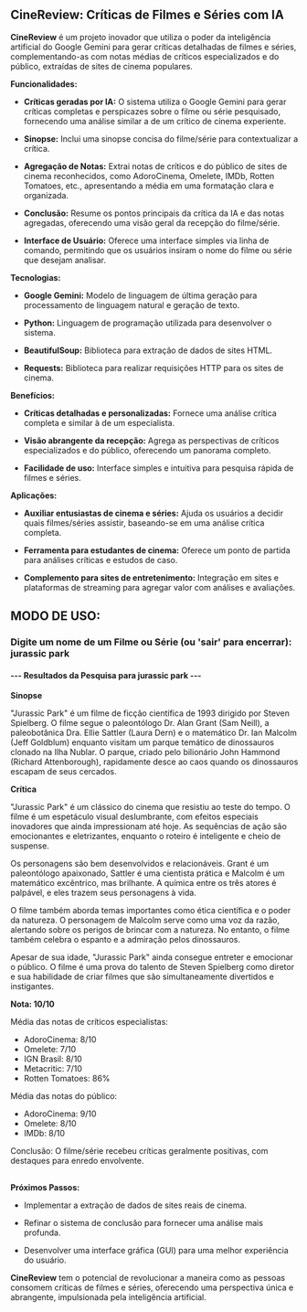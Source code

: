 ## CineReview:  Críticas  de  Filmes  e  Séries  com  IA

**CineReview**  é  um  projeto  inovador  que  utiliza  o  poder  da  inteligência  artificial  do  Google  Gemini  para  gerar  críticas  detalhadas  de  filmes  e  séries,  complementando-as  com  notas  médias  de  críticos  especializados  e  do  público,  extraídas  de  sites  de  cinema  populares.

**Funcionalidades:**

-   **Críticas  geradas  por  IA:**  O  sistema  utiliza  o  Google  Gemini  para  gerar  críticas  completas  e  perspicazes  sobre  o  filme  ou  série  pesquisado,  fornecendo  uma  análise  similar  a  de  um  crítico  de  cinema  experiente.
    
-   **Sinopse:**  Inclui  uma  sinopse  concisa  do  filme/série  para  contextualizar  a  crítica.
    
-   **Agregação  de  Notas:**  Extrai  notas  de  críticos  e  do  público  de  sites  de  cinema  reconhecidos,  como  AdoroCinema,  Omelete,  IMDb,  Rotten  Tomatoes,  etc.,  apresentando  a  média  em  uma  formatação  clara  e  organizada.
    
-   **Conclusão:**  Resume  os  pontos  principais  da  crítica  da  IA  e  das  notas  agregadas,  oferecendo  uma  visão  geral  da  recepção  do  filme/série.
    
-   **Interface  de  Usuário:**  Oferece  uma  interface  simples  via  linha  de  comando,  permitindo  que  os  usuários  insiram  o  nome  do  filme  ou  série  que  desejam  analisar.
    

**Tecnologias:**

-   **Google  Gemini:**  Modelo  de  linguagem  de  última  geração  para  processamento  de  linguagem  natural  e  geração  de  texto.
    
-   **Python:**  Linguagem  de  programação  utilizada  para  desenvolver  o  sistema.
    
-   **BeautifulSoup:**  Biblioteca  para  extração  de  dados  de  sites  HTML.
    
-   **Requests:**  Biblioteca  para  realizar  requisições  HTTP  para  os  sites  de  cinema.
    

**Benefícios:**

-   **Críticas  detalhadas  e  personalizadas:**  Fornece  uma  análise  crítica  completa  e  similar  à  de  um  especialista.
    
-   **Visão  abrangente  da  recepção:**  Agrega  as  perspectivas  de  críticos  especializados  e  do  público,  oferecendo  um  panorama  completo.
    
-   **Facilidade  de  uso:**  Interface  simples  e  intuitiva  para  pesquisa  rápida  de  filmes  e  séries.
    

**Aplicações:**

-   **Auxiliar  entusiastas  de  cinema  e  séries:**  Ajuda  os  usuários  a  decidir  quais  filmes/séries  assistir,  baseando-se  em  uma  análise  crítica  completa.
    
-   **Ferramenta  para  estudantes  de  cinema:**  Oferece  um  ponto  de  partida  para  análises  críticas  e  estudos  de  caso.
    
-   **Complemento  para  sites  de  entretenimento:**  Integração  em  sites  e  plataformas  de  streaming  para  agregar  valor  com  análises  e  avaliações.

## MODO DE USO:

### Digite um nome de um Filme ou Série (ou 'sair' para encerrar): jurassic park

#### --- Resultados da Pesquisa para jurassic park ---

**Sinopse**

"Jurassic Park" é um filme de ficção científica de 1993 dirigido por Steven Spielberg. O filme segue o paleontólogo Dr. Alan Grant (Sam Neill), a paleobotânica Dra. Ellie Sattler (Laura Dern) e o matemático Dr. Ian Malcolm (Jeff Goldblum) enquanto visitam um parque temático de dinossauros clonado na Ilha Nublar. O parque, criado pelo bilionário John Hammond (Richard Attenborough), rapidamente desce ao caos quando os dinossauros escapam de seus cercados.

**Crítica**

"Jurassic Park" é um clássico do cinema que resistiu ao teste do tempo. O filme é um espetáculo visual deslumbrante, com efeitos especiais inovadores que ainda impressionam até hoje. As sequências de ação são emocionantes e eletrizantes, enquanto o roteiro é inteligente e cheio de suspense.

Os personagens são bem desenvolvidos e relacionáveis. Grant é um paleontólogo apaixonado, Sattler é uma cientista prática e Malcolm é um matemático excêntrico, mas brilhante. A química entre os três atores é palpável, e eles trazem seus personagens à vida.

O filme também aborda temas importantes como ética científica e o poder da natureza. O personagem de Malcolm serve como uma voz da razão, alertando sobre os perigos de brincar com a natureza. No entanto, o filme também celebra o espanto e a admiração pelos dinossauros.

Apesar de sua idade, "Jurassic Park" ainda consegue entreter e emocionar o público. O filme é uma prova do talento de Steven Spielberg como diretor e sua habilidade de criar filmes que são simultaneamente divertidos e instigantes.

**Nota: 10/10**

Média das notas de críticos especialistas:
  * AdoroCinema: 8/10
  * Omelete: 7/10
  * IGN Brasil: 8/10
  * Metacritic: 7/10
  * Rotten Tomatoes: 86%

Média das notas do público:
  * AdoroCinema: 9/10
  * Omelete: 8/10
  * IMDb: 8/10

Conclusão:
O filme/série recebeu críticas geralmente positivas, com destaques para enredo envolvente. 

##

**Próximos  Passos:**

-   Implementar  a  extração  de  dados  de  sites  reais  de  cinema.
    
-   Refinar  o  sistema  de  conclusão  para  fornecer  uma  análise  mais  profunda.
    
-   Desenvolver  uma  interface  gráfica  (GUI)  para  uma  melhor  experiência  do  usuário.
    

**CineReview**  tem  o  potencial  de  revolucionar  a  maneira  como  as  pessoas  consomem  críticas  de  filmes  e  séries,  oferecendo  uma  perspectiva  única  e  abrangente,  impulsionada  pela  inteligência  artificial.
